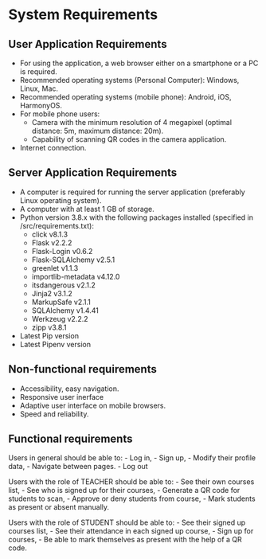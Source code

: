 # System Requirements
## User Application Requirements
- For using the application, a web browser either on a smartphone or a PC is required.
- Recommended operating systems (Personal Computer): Windows, Linux, Mac.
- Recommended operating systems (mobile phone): Android, iOS, HarmonyOS.
- For mobile phone users:
	- Camera with the minimum resolution of 4 megapixel (optimal distance: 5m, maximum distance: 20m).
	- Capability of scanning QR codes in the camera application.
- Internet connection.

## Server Application Requirements
- A computer is required for running the server application (preferably Linux operating system).
- A computer with at least 1 GB of storage.
- Python version 3.8.x with the following packages installed (specified in /src/requirements.txt):
	- click v8.1.3
	- Flask v2.2.2
	- Flask-Login v0.6.2
	- Flask-SQLAlchemy v2.5.1
	- greenlet v1.1.3
	- importlib-metadata v4.12.0
	- itsdangerous v2.1.2
	- Jinja2 v3.1.2
	- MarkupSafe v2.1.1
	- SQLAlchemy v1.4.41
	- Werkzeug v2.2.2
	- zipp v3.8.1
- Latest Pip version
- Latest Pipenv version

## Non-functional requirements
- Accessibility, easy navigation.
- Responsive user inerface
- Adaptive user interface on mobile browsers.
- Speed and reliability.

## Functional requirements
Users in general should be able to:
	- Log in,
	- Sign up,
	- Modify their profile data,
	- Navigate between pages.
	- Log out

Users with the role of TEACHER should be able to:
	- See their own courses list,
	- See who is signed up for their courses,
	- Generate a QR code for students to scan,
	- Approve or deny students from course,
	- Mark students as present or absent manually.

Users with the role of STUDENT should be able to:
	- See their signed up courses list,
	- See their attendance in each signed up course,
	- Sign up for courses,
	- Be able to mark themselves as present with the help of a QR code. 

